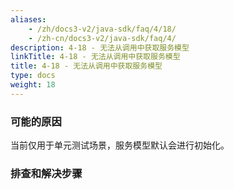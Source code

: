 ```yaml
---
aliases:
    - /zh/docs3-v2/java-sdk/faq/4/18/
    - /zh-cn/docs3-v2/java-sdk/faq/4/
description: 4-18 - 无法从调用中获取服务模型
linkTitle: 4-18 - 无法从调用中获取服务模型
title: 4-18 - 无法从调用中获取服务模型
type: docs
weight: 18
---
```






### 可能的原因

当前仅用于单元测试场景，服务模型默认会进行初始化。

### 排查和解决步骤